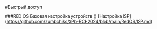#Быстрый доступ

###RED OS
Базовая настройка устройств ()
[Настройка ISP] (https://github.com/zurabchiks/SPb-RCH2024/blob/main/RedOS/ISP.md)